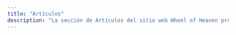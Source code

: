 ```yaml
---
title: "Artículos"
description: "La sección de Artículos del sitio web Wheel of Heaven presenta una colección diversa de escritos que profundizan en los temas centrales del sitio. Esta sección es ideal para lectores que buscan ampliar su comprensión de la exploración del sitio sobre las conexiones cósmicas y los orígenes de la humanidad a través de un contenido bien investigado y atractivamente escrito."
---
```

